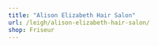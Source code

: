 ```yaml
---
title: "Alison Elizabeth Hair Salon"
url: /leigh/alison-elizabeth-hair-salon/
shop: Friseur
---
```

